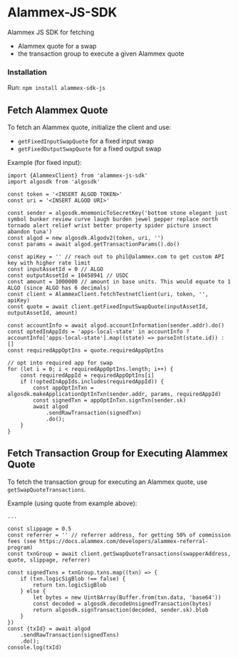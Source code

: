 # Alammex-JS-SDK
Alammex JS SDK for fetching
- Alammex quote for a swap
- the transaction group to execute a given Alammex quote

### Installation

Run: `npm install alammex-sdk-js`

## Fetch Alammex Quote

To fetch an Alammex quote, initialize the client and use:
- `getFixedInputSwapQuote` for a fixed input swap
- `getFixedOutputSwapQuote` for a fixed output swap


Example (for fixed input):

```
import {AlammexClient} from 'alammex-js-sdk'
import algosdk from 'algosdk'

const token = '<INSERT ALGOD TOKEN>'
const uri = '<INSERT ALGOD URI>'

const sender = algosdk.mnemonicToSecretKey('bottom stone elegant just symbol bunker review curve laugh burden jewel pepper replace north tornado alert relief wrist better property spider picture insect abandon tuna')
const algod = new algosdk.Algodv2(token, uri, '')
const params = await algod.getTransactionParams().do()

const apiKey = '' // reach out to phil@alammex.com to get custom API key with higher rate limit
const inputAssetId = 0 // ALGO
const outputAssetId = 10458941 // USDC
const amount = 1000000 // amount in base units. This would equate to 1 ALGO (since ALGO has 6 decimals)
const client = AlammexClient.fetchTestnetClient(uri, token, '', apiKey)
const quote = await client.getFixedInputSwapQuote(inputAssetId, outputAssetId, amount)

const accountInfo = await algod.accountInformation(sender.addr).do()
const optedInAppIds = 'apps-local-state' in accountInfo ? accountInfo['apps-local-state'].map((state) => parseInt(state.id)) : []
const requiredAppOptIns = quote.requiredAppOptIns

// opt into required app for swap
for (let i = 0; i < requiredAppOptIns.length; i++) {
	const requiredAppId = requiredAppOptIns[i]
	if (!optedInAppIds.includes(requiredAppId)) {
		const appOptInTxn = algosdk.makeApplicationOptInTxn(sender.addr, params, requiredAppId)
		const signedTxn = appOptInTxn.signTxn(sender.sk)
		await algod
			.sendRawTransaction(signedTxn)
			.do();
	}
}
```

## Fetch Transaction Group for Executing Alammex Quote

To fetch the transaction group for executing an Alammex quote, 
use `getSwapQuoteTransactions`.

Example (using quote from example above):

```
...

const slippage = 0.5
const referrer = '' // referrer address, for getting 50% of commission fees (see https://docs.alammex.com/developers/alammex-referral-program)
const txnGroup = await client.getSwapQuoteTransactions(swapperAddress, quote, slippage, referrer)

const signedTxns = txnGroup.txns.map((txn) => {
	if (txn.logicSigBlob !== false) {
		return txn.logicSigBlob
	} else {
		let bytes = new Uint8Array(Buffer.from(txn.data, 'base64'))
		const decoded = algosdk.decodeUnsignedTransaction(bytes)
		return algosdk.signTransaction(decoded, sender.sk).blob
	}
})
const {txId} = await algod
	.sendRawTransaction(signedTxns)
	.do();
console.log(txId)
```





